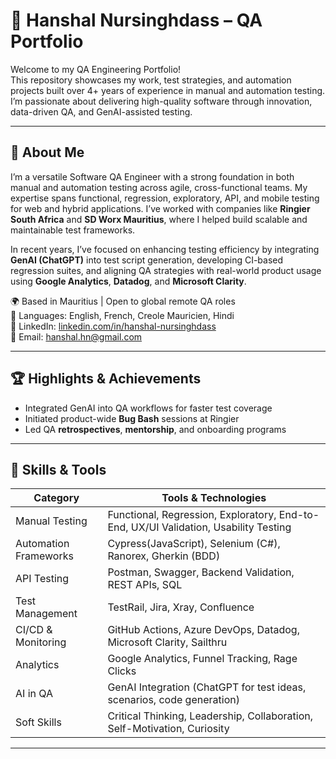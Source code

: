 # 🧪 Hanshal Nursinghdass – QA Portfolio

Welcome to my QA Engineering Portfolio!  
This repository showcases my work, test strategies, and automation projects built over 4+ years of experience in manual and automation testing. I’m passionate about delivering high-quality software through innovation, data-driven QA, and GenAI-assisted testing.

---

## 👤 About Me

I’m a versatile Software QA Engineer with a strong foundation in both manual and automation testing across agile, cross-functional teams. My expertise spans functional, regression, exploratory, API, and mobile testing for web and hybrid applications. I’ve worked with companies like **Ringier South Africa** and **SD Worx Mauritius**, where I helped build scalable and maintainable test frameworks.

In recent years, I’ve focused on enhancing testing efficiency by integrating **GenAI (ChatGPT)** into test script generation, developing CI-based regression suites, and aligning QA strategies with real-world product usage using **Google Analytics**, **Datadog**, and **Microsoft Clarity**.

🌍 Based in Mauritius | Open to global remote QA roles  
💬 Languages: English, French, Creole Mauricien, Hindi  
🔗 LinkedIn: [linkedin.com/in/hanshal-nursinghdass](https://linkedin.com/in/hanshal-nursinghdass)  
📧 Email: hanshal.hn@gmail.com

---

## 🏆 Highlights & Achievements

- Integrated GenAI into QA workflows for faster test coverage  
- Initiated product-wide **Bug Bash** sessions at Ringier  
- Led QA **retrospectives**, **mentorship**, and onboarding programs

---

## 🧰 Skills & Tools

| Category               | Tools & Technologies                                                                 |
|------------------------|----------------------------------------------------------------------------------------|
| Manual Testing         | Functional, Regression, Exploratory, End-to-End, UX/UI Validation, Usability Testing  |
| Automation Frameworks  | Cypress(JavaScript), Selenium (C#), Ranorex, Gherkin (BDD)                            |
| API Testing            | Postman, Swagger, Backend Validation, REST APIs, SQL                                 |
| Test Management        | TestRail, Jira, Xray, Confluence                                                      |
| CI/CD & Monitoring     | GitHub Actions, Azure DevOps, Datadog, Microsoft Clarity, Sailthru                    |
| Analytics              | Google Analytics, Funnel Tracking, Rage Clicks                                       |
| AI in QA               | GenAI Integration (ChatGPT for test ideas, scenarios, code generation)               |
| Soft Skills            | Critical Thinking, Leadership, Collaboration, Self-Motivation, Curiosity             |

---
